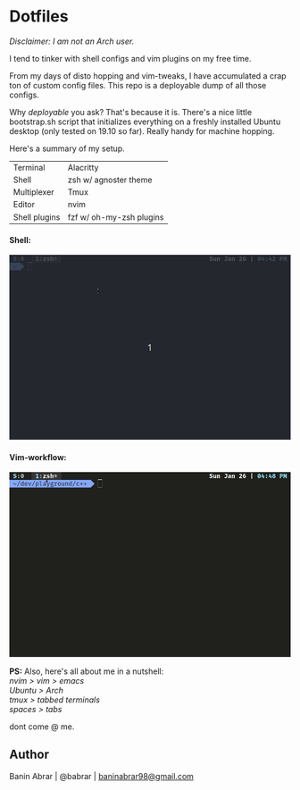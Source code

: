 
# Dotfiles
*Disclaimer: I am not an Arch user.*

I tend to tinker with shell configs and vim plugins on my free time. 

From my days of disto hopping and vim-tweaks, I have accumulated a crap ton of custom config files. This repo is a deployable dump of all those configs.

Why *deployable* you ask? That's because it is. There's  a nice little bootstrap.sh script that initializes everything on a freshly installed Ubuntu desktop (only tested on 19.10 so far). Really handy for machine hopping.

Here's  a summary of my setup.

|  |  |
|--|--|
|  Terminal	| Alacritty  |
|	Shell | zsh w/ agnoster theme	|
|Multiplexer| Tmux|
|Editor| nvim|
| Shell plugins | fzf w/ oh-my-zsh plugins |

#### Shell:
![](static/my-shell-workflow.gif)

#### Vim-workflow:
![](static/vim-workflow.gif)

**PS:** Also, here's all about me in a nutshell:  
*nvim > vim > emacs  
Ubuntu > Arch  
tmux > tabbed terminals  
spaces > tabs*  

dont come @ me.

## Author
Banin Abrar | @babrar | baninabrar98@gmail.com
